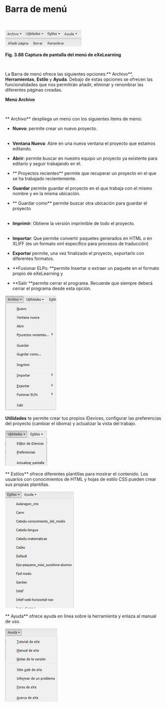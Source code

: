 
# Barra de menú

 


![](https://raw.githubusercontent.com/catedu/curso-moodle/master/img/menu_exe.png)

**Fig. 3.88 Captura de pantalla del menú de eXeLearning**

 

La Barra de menú ofrece las siguientes opciones:** Archivo**, **Herramientas**, **Estilo** y **Ayuda**. Debajo de estas opciones se ofrecen las funcionalidades que nos permitirán añadir, eliminar y renombrar las diferentes páginas creadas.

**Menú Archivo**

 

** Archivo** despliega un menú con los siguientes ítems de menú:

- **Nuevo**: permite crear un nuevo proyecto.<br/><br/>
- **Ventana Nueva**: Abre en una nueva ventana el proyecto que estamos editando.

- **Abrir**: permite buscar en nuestro equipo un proyecto ya existente para editarlo y seguir trabajando en él.

- ** Proyectos recientes** permite que recuperar un proyecto en el que se ha trabajado recientemente.

- **Guardar** permite guardar el proyecto en el que trabaja con el mismo nombre y en la misma ubicación.

- ** Guardar como** permite buscar otra ubicación para guardar el proyecto<br/><br/>
- **Imprimir**: Obtiene la versión imprimible de todo el proyecto.<br/><br/>
- **Importar**: Que permite convertir paquetes generados en HTML o en XLIFF (es un formato xml específico para procesos de traducción)

- **Exportar** permite, una vez finalizado el proyecto, exportarlo con diferentes formatos.

- **Fusionar ELPs: **permite Insertar o extraer un paquete en el formato propio de eXeLearning y

- **Salir **permite cerrar el programa. Recuerde que siempre deberá cerrar el programa desde esta opción.

![Fig. Captura de pantalla del menú Archivo en eXeLearning](https://raw.githubusercontent.com/catedu/curso-moodle/master/img/menu_archivo_exe.png)

**Utilidades** te permite crear tus propios iDevices, configurar las preferencias del proyecto (cambiar el idioma) y actualizar la vista del trabajo.

![Fig. Captura de pantalla del menú Utilidades en eXeLearning](https://raw.githubusercontent.com/catedu/curso-moodle/master/img/menu_utilidades_exe.png)

** Estilos** ofrece diferentes plantillas para mostrar el contenido. Los usuarios con conocimientos de HTML y hojas de estilo CSS pueden crear sus propias plantillas.

![Fig. Captura de pantalla del menú Estilos en eXeLearning](https://raw.githubusercontent.com/catedu/curso-moodle/master/img/menu_estilos_exe.png)


** Ayuda** ofrece ayuda en línea sobre la herramienta y enlaza al manual de uso.

![Fig. Captura de pantalla del menú Ayuda en eXeLearning](https://raw.githubusercontent.com/catedu/curso-moodle/master/img/menu_ayuda_exe.png)


